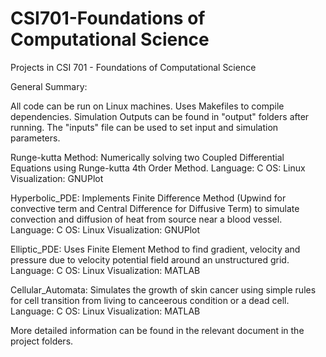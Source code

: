 CSI701-Foundations of Computational Science
===========================================
Projects in CSI 701 - Foundations of Computational Science

General Summary: 	

All code can be run on Linux machines. Uses Makefiles to compile dependencies.
Simulation Outputs can be found in "output" folders after running. 
The "inputs" file can be used to set input and simulation parameters.


Runge-kutta Method: Numerically solving two Coupled Differential Equations using Runge-kutta 4th Order Method.
					Language: C		OS:	Linux		Visualization:	GNUPlot
					
Hyperbolic_PDE:		Implements Finite Difference Method (Upwind for convective term and Central Difference for Diffusive Term) to simulate convection and diffusion of heat from source near a blood vessel.
					Language: C		OS: Linux		Visualization:	GNUPlot
					
Elliptic_PDE:		Uses Finite Element Method to find gradient, velocity and pressure due to velocity potential field around an unstructured grid.
					Language: C		OS: Linux		Visualization:	MATLAB
					
Cellular_Automata:	Simulates the growth of skin cancer using simple rules for cell transition from living to canceerous condition or a dead cell.
					Language: C		OS: Linux		Visualization:	MATLAB
					
More detailed information can be found in the relevant document in the project folders.